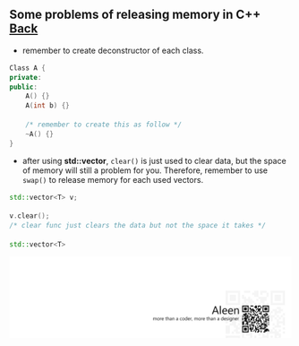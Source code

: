 ## Some problems of releasing memory in C++ [Back](./qa.md)

- remember to create deconstructor of each class.

```cpp
Class A {
private:
public:
    A() {}
    A(int b) {}
    
    /* remember to create this as follow */
    ~A() {}
}
```

- after using **std::vector**, `clear()` is just used to clear data, but the space of memory will still a problem for you. Therefore, remember to use `swap()` to release memory for each used vectors.

```cpp
std::vector<T> v;

v.clear();
/* clear func just clears the data but not the space it takes */

std::vector<T>

```


<a href="http://aleen42.github.io/" target="_blank" ><img src="./../pic/tail.gif"></a>
